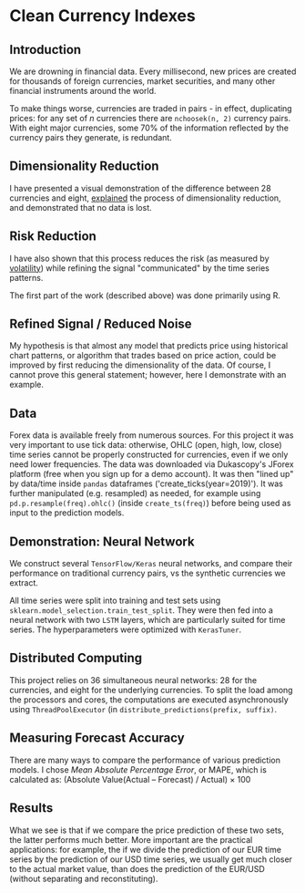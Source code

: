 # Clean Currency Indexes

## Introduction
We are drowning in financial data. Every millisecond, new prices are created for thousands of foreign currencies, market securities, and many other financial instruments around the world.

To make things worse, currencies are traded in pairs - in effect, duplicating prices: for any set of _n_ currencies there are `nchoosek(n, 2)` currency pairs. With eight major currencies, some 70% of the information reflected by the currency pairs they generate, is redundant.

## Dimensionality Reduction
I have presented a visual demonstration of the difference between 28 currencies and eight, [explained](https://rpubs.com/Shahar/CurrencyIndexes) the process of dimensionality reduction, and demonstrated that no data is lost.

## Risk Reduction
I have also shown that this process reduces the risk (as measured by [volatility](https://rpubs.com/Shahar/ts)) while refining the signal "communicated" by the time series patterns.

The first part of the work (described above) was done primarily using R.

## Refined Signal / Reduced Noise
My hypothesis is that almost any model that predicts price using historical chart patterns, or algorithm that trades based on price action, could be improved by first reducing the dimensionality of the data. Of course, I cannot prove this general statement; however, here I demonstrate with an example.

## Data
Forex data is available freely from numerous sources. For this project it was very important to use tick data: otherwise, OHLC (open, high, low, close) time series cannot be properly constructed for currencies, even if we only need lower frequencies.
The data was downloaded via Dukascopy's JForex platform (free when you sign up for a demo account). It was then "lined up" by data/time inside `pandas` dataframes ('create_ticks(year=2019)').
It was further manipulated (e.g. resampled) as needed, for example using `pd.p.resample(freq).ohlc()` (inside `create_ts(freq)`) before being used as input to the prediction models.

## Demonstration: Neural Network
We construct several `TensorFlow/Keras` neural networks, and compare their performance on traditional currency pairs, vs the synthetic currencies we extract.

All time series were split into training and test sets using `sklearn.model_selection.train_test_split`. They were then fed into a neural network with two `LSTM` layers, which are particularly suited for time series. The hyperparameters were optimized with `KerasTuner`.

## Distributed Computing
This project relies on 36 simultaneous neural networks: 28 for the currencies, and eight for the underlying currencies. To split the load among the processors and cores, the computations are executed asynchronously using `ThreadPoolExecutor` (in `distribute_predictions(prefix, suffix)`.

## Measuring Forecast Accuracy
There are many ways to compare the performance of various prediction models. I chose *Mean Absolute Percentage Error*, or MAPE, which is calculated as:
(Absolute Value(Actual – Forecast) / Actual) × 100

## Results
What we see is that if we compare the price prediction of these two sets, the latter performs much better. More important are the practical applications: for example, the if we divide the prediction of our EUR time series by the prediction of our USD time series, we usually get much closer to the actual market value, than does the prediction of the EUR/USD (without separating and reconstituting).
